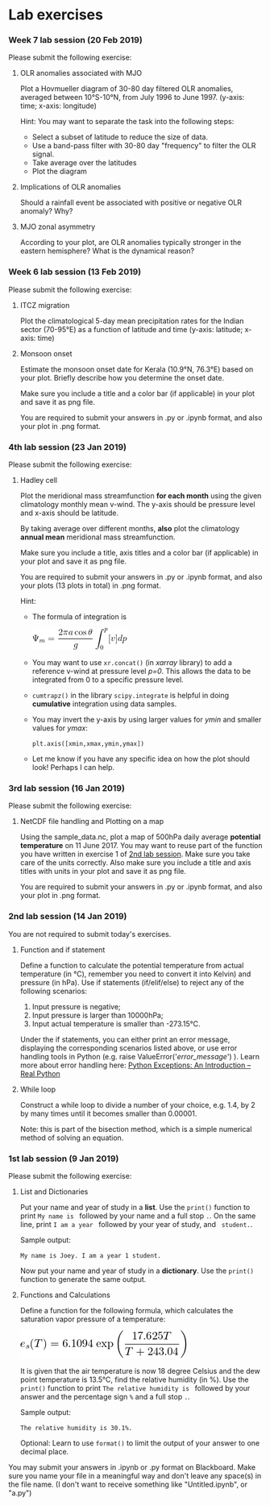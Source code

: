 # Lab exercises 

### Week 7 lab session (20 Feb 2019) 

Please submit the following exercise:

1. OLR anomalies associated with MJO

   Plot a Hovmueller diagram of 30-80 day filtered OLR anomalies, averaged between 10°S-10°N, from July 1996 to June 1997. (y-axis: time; x-axis: longitude)
   
   Hint: You may want to separate the task into the following steps:
   - Select a subset of latitude to reduce the size of data.
   - Use a band-pass filter with 30-80 day "frequency" to filter the OLR signal.
   - Take average over the latitudes
   - Plot the diagram
   
1. Implications of OLR anomalies

   Should a rainfall event be associated with positive or negative OLR anomaly? Why? 

1. MJO zonal asymmetry

   According to your plot, are OLR anomalies typically stronger in the eastern hemisphere? What is the dynamical reason?

### Week 6 lab session (13 Feb 2019) 

Please submit the following exercise:

1. ITCZ migration 

   Plot the climatological 5-day mean precipitation rates for the Indian sector (70-95°E) as a function of latitude and time (y-axis: latitude; x-axis: time)

1. Monsoon onset

   Estimate the monsoon onset date for Kerala (10.9°N, 76.3°E) based on your plot. Briefly describe how you determine the onset date.

   Make sure you include a title and a color bar (if applicable) in your plot and save it as png file.
   
   You are required to submit your answers in .py or .ipynb format, and also your plot in .png format. 

### 4th lab session (23 Jan 2019)

Please submit the following exercise:

1. Hadley cell

   Plot the meridional mass streamfunction **for each month** using the given climatology monthly mean v-wind. The y-axis should be pressure level and x-axis should be latitude.
   
   By taking average over different months, **also** plot the climatology **annual mean** meridional mass streamfunction. 
   
   Make sure you include a title, axis titles and a color bar (if applicable) in your plot and save it as png file.
   
   You are required to submit your answers in .py or .ipynb format, and also your plots (13 plots in total) in .png format.
   
   Hint: 
   - The formula of integration is
   
     ![mass streamfunction](./images/mass_streamfunction.png)
   
   - You may want to use `xr.concat()` (in *xarray* library) to add a reference v-wind at pressure level *p=0*. This allows the data to be integrated from 0 to a specific pressure level.
   - `cumtrapz()` in the library `scipy.integrate` is helpful in doing **cumulative** integration using data samples.
   - You may invert the y-axis by using larger values for *ymin* and smaller values for *ymax*:
     ```
     plt.axis([xmin,xmax,ymin,ymax])
     ```
   - Let me know if you have any specific idea on how the plot should look! Perhaps I can help.
   
### 3rd lab session (16 Jan 2019)

Please submit the following exercise:

1. NetCDF file handling and Plotting on a map

   Using the sample_data.nc, plot a map of 500hPa daily average **potential temperature** on 11 June 2017. You may want to reuse part of the function you have written in exercise 1 of [2nd lab session](./Exercise.md#2nd-lab-session-14-jan-2019). Make sure you take care of the units correctly. Also make sure you include a title and axis titles with units in your plot and save it as png file.
   
   You are required to submit your answers in .py or .ipynb format, and also your plot in .png format.
   
### 2nd lab session (14 Jan 2019)

You are not required to submit today's exercises.

1. Function and if statement

   Define a function to calculate the potential temperature from actual temperature (in °C), remember you need to convert it into Kelvin) and pressure (in hPa). Use if statements (if/elif/else) to reject any of the following scenarios:
   1. Input pressure is negative;
   2. Input pressure is larger than 10000hPa;
   3. Input actual temperature is smaller than -273.15°C.
   
   Under the if statements, you can either print an error message, displaying the corresponding scenarios listed above, or use error handling tools in Python (e.g. raise ValueError('*error_message*') ). Learn more about error handling here: [Python Exceptions: An Introduction – Real Python](https://realpython.com/python-exceptions/)

2. While loop

   Construct a while loop to divide a number of your choice, e.g. 1.4, by 2 by many times until it becomes smaller than 0.00001.
   
   Note: this is part of the bisection method, which is a simple numerical method of solving an equation.


### 1st lab session (9 Jan 2019)

Please submit the following exercise:

1. List and Dictionaries

   Put your name and year of study in a **list**. Use the `print()` function to print `My name is ` followed by your name and a full stop `.`. On the same line, print `I am a year ` followed by your year of study, and ` student.`. 

   Sample output:
   ``` 
   My name is Joey. I am a year 1 student.
   ```
   Now put your name and year of study in a **dictionary**. Use the `print()` function to generate the same output.

1. Functions and Calculations

   Define a function for the following formula, which calculates the saturation vapor pressure of a temperature:

   ![Saturation vapour pressure](./images/sat_vapor_pressure.png)

   It is given that the air temperature is now 18 degree Celsius and the dew point temperature is 13.5°C, find the relative humidity (in %). Use the `print()` function to print `The relative humidity is ` followed by your answer and the percentage sign `%` and a full stop `.`. 

   Sample output:
   ``` 
   The relative humidity is 30.1%.
   ```
   Optional: Learn to use `format()` to limit the output of your answer to one decimal place.

You may submit your answers in .ipynb or .py format on Blackboard. Make sure you name your file in a meaningful way and don't leave any space(s) in the file name. (I don't want to receive something like "Untitled.ipynb", or "a.py")
